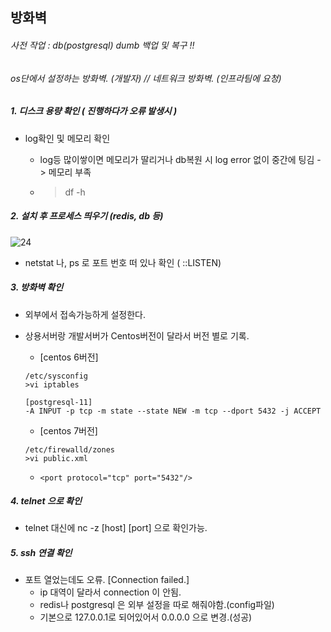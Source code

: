 ## 방화벽

###### 사전 작업 : db(postgresql) dumb 백업 및 복구 !!
###### os단에서 설정하는 방화벽. (개발자) // 네트워크 방화벽. (인프라팀에 요청)

##### 1. 디스크 용량 확인 ( 진행하다가 오류 발생시 )
* log확인 및 메모리 확인  
    * log등 많이쌓이면 메모리가 딸리거나 db복원 시 log error 없이 중간에 팅김 -> 메모리 부족 
		
    * >df -h

##### 2. 설치 후 프로세스 띄우기 (redis, db 등) 
![24](https://user-images.githubusercontent.com/53853730/65123560-7ce14680-da2e-11e9-9a79-f15f9259b38e.JPG)
* netstat 나, ps 로 포트 번호 떠 있나 확인 ( ::LISTEN)

##### 3. 방화벽 확인  
* 외부에서 접속가능하게 설정한다.

* 상용서버랑 개발서버가 Centos버전이 달라서 버전 별로 기록.
    * [centos 6버전]
    ```
    /etc/sysconfig    
    >vi iptables

    [postgresql-11]
    -A INPUT -p tcp -m state --state NEW -m tcp --dport 5432 -j ACCEPT
    ```
    * [centos 7버전]
    ```
    /etc/firewalld/zones
    >vi public.xml
    ```
    * `<port protocol="tcp" port="5432"/>`


##### 4. telnet 으로 확인
* telnet 대신에  nc -z [host] [port] 으로 확인가능.


##### 5. ssh 연결 확인
* 포트 열었는데도 오류. [Connection failed.]
    * ip 대역이 달라서 connection 이 안됨.
    * redis나 postgresql 은 외부 설정을 따로 해줘야함.(config파일) 
    * 기본으로 127.0.0.1로 되어있어서 0.0.0.0 으로 변경.(성공)